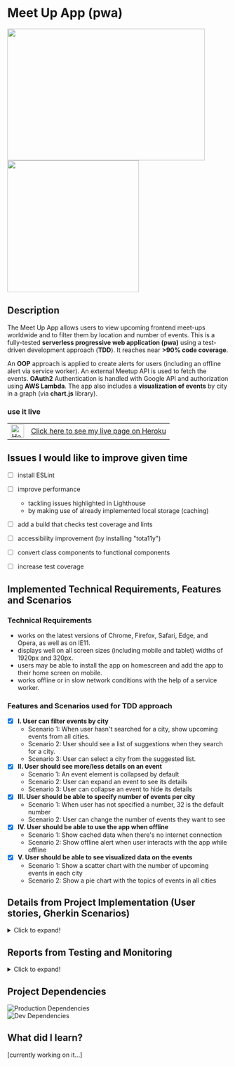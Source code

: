 # Meet Up App (pwa)



<img src="https://user-images.githubusercontent.com/99111208/173640689-d651fe51-aae6-4c2f-a0dc-c7275bab29e2.png"  height="300" width="450">

<img src="https://user-images.githubusercontent.com/99111208/173641288-94fc2160-bdb7-4f09-a629-84c56a2a3558.png"  height="300">


## Description

The Meet Up App allows users to view upcoming frontend meet-ups worldwide and to filter them by location and number of events.
This is a fully-tested **serverless progressive web application (pwa)** using a test-driven development approach (**TDD**). It reaches near **>90% code coverage**.

An **OOP** approach is applied to create alerts for users (including an offline alert via service worker).
An external Meetup API is used to fetch the events. **OAuth2** Authentication is handled with Google API and authorization using **AWS Lambda**.
The app also includes a **visualization of events** by city in a graph (via **chart.js** library).


### use it live

<table>
<tr>
<td>
<img src="https://user-images.githubusercontent.com/99111208/163397361-5126a0ff-a116-4a57-9773-c1878285b045.svg" alt="Heroku icon" width="30">
</td>
<td>
<a href="https://meet-up-app-2022.herokuapp.com/">Click here to see my live page on Heroku</a>
</td>
</tr>
</table>

## Issues I would like to improve given time

- [ ] install ESLint
- [ ] improve performance 
  - tackling issues highlighted in Lighthouse
  - by making use of already implemented local storage (caching)
- [ ] add a build that checks test coverage and lints
- [ ] accessibility improvement (by installing "tota11y")
- [ ] convert class components to functional components
- [ ] increase test coverage


## Implemented Technical Requirements, Features and Scenarios

### Technical Requirements
* works on the latest versions of Chrome, Firefox, Safari, Edge, and Opera, as well as on IE11.
* displays well on all screen sizes (including mobile and tablet) widths of 1920px and 320px.
* users may be able to install the app on homescreen and add the app to their home screen on mobile.
* works offline or in slow network conditions with the help of a service
  worker.


### Features and Scenarios used for TDD approach
- [x] **I. User can filter events by city**
  - Scenario 1: When user hasn't searched for a city, show upcoming events from all cities.
  - Scenario 2: User should see a list of suggestions when they search for a city.
  - Scenario 3: User can select a city from the suggested list.
- [x] **II. User should see more/less details on an event**
  - Scenario 1: An event element is collapsed by default
  - Scenario 2: User can expand an event to see its details
  - Scenario 3: User can collapse an event to hide its details
- [x] **III. User should be able to specify number of events per city**
    - Scenario 1: When user has not specified a number, 32 is the default number
    - Scenario 2: User can change the number of events they want to see
- [x] **IV. User should be able to use the app when offline**
    - Scenario 1: Show cached data when there's no internet connection
    - Scenario 2: Show offline alert when user interacts with the app while offline
- [x] **V. User should be able to see visualized data on the events**
    - Scenario 1: Show a scatter chart with the number of upcoming events in each city
    - Scenario 2: Show a pie chart with the topics of events in all cities


## Details from Project Implementation (User stories, Gherkin Scenarios)

<details>
  <summary>Click to expand!</summary>

## User stories
1. **As a user I should be able to filter events by city
   So that I can see the list of events that take place in that city.**

2. **As a user, I would like to be able to expand (and then again collapse) details on events so that I can get more information on an event.**

3. **As a user, I would like to be able to change the default number of 32 to any number of events, so that I can get a list of as many events as I have chosen.**

4. **As a user, I would like to use the app offline, so that I revisit the content I looked at the last time I was online.**

5. **As a user, I would like to see a chart when selecting a specific city, so that I know how many future events there are for the city selected.**

6. **As a user, I would like to be able to add the app shortcut to my home screen so that I can open the app faster.**

## Example Testing Features and Scenarios (used for Gherkin)

**Feature: User should see more or less details on an event**

**Scenario: An event is collapsed by default**
Given they open the app
And a city or number of events has been selected
When a list of events is being displayed
Then the single event details are collapsed by default

**Scenario: User can expand an event to see its details**
Given a list of events is being displayed
When the user clicks on a "show details" button of one event
Then more details of the selected event are displayed

**Scenario: User can collapse an event to hide its details**
Given details of one selected event have been displayed
When the user clicks on a "hide details" button in the event details view
Then the detailed view collapses to hide the details again

</details>


## Reports from Testing and Monitoring

<details>
  <summary>Click to expand!</summary>

## Online Monitoring, status: 2022-06-05

Please be aware, that this is a performance report conducted on the deployed GitHub page. In the meantime I had to deploy the page to heroku, because GitHub was having an internal bug with deployment updated files.

<img alt="Report Atatus and Lighthouse" src="https://user-images.githubusercontent.com/99111208/173822836-dddedfcc-b0f1-411d-a98b-98e7ac1819aa.png" width="550">

## Testing (Jest, Enzyme, React testing library), status 2022-05-25

<img alt="Screenshot_4 3_unittest_jest_coverage" src="https://user-images.githubusercontent.com/99111208/173823673-32cd4c90-535b-44aa-89e7-72806755d053.png" width="550">

## Qualification as pwa according to Lighthouse checklist

<img src="https://user-images.githubusercontent.com/99111208/173639393-1a170c7f-e403-42bc-ad12-695a10a2dbf1.png" alt="Lighthouse Report" width="550">

</details>


## Project Dependencies
<img src="https://user-images.githubusercontent.com/99111208/174773596-16529a2d-de29-4d9c-bb42-27396920e88c.png" alt="Production Dependencies">
<br>
<img src="https://user-images.githubusercontent.com/99111208/174773580-398e07b3-68b5-419c-bc42-c5bd32129e05.png" alt="Dev Dependencies">

## What did I learn?

[currently working on it...]


